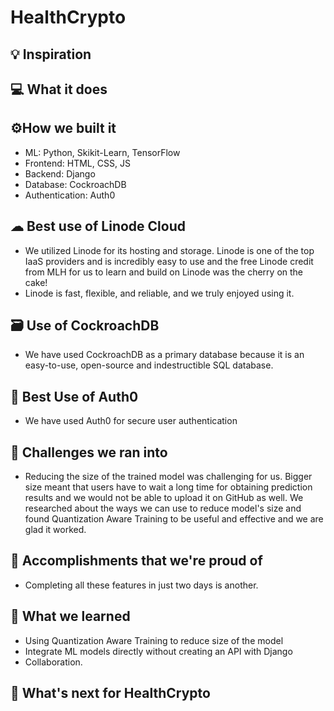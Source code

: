 # HealthCrypto

## 💡 Inspiration

## 💻 What it does

## ⚙️How we built it

- ML: Python, Skikit-Learn, TensorFlow
- Frontend: HTML, CSS, JS
- Backend: Django
- Database: CockroachDB
- Authentication: Auth0

## ☁ Best use of Linode Cloud

- We utilized Linode for its hosting and storage. Linode is one of the top IaaS providers and is incredibly easy to use and the free Linode credit from MLH for us to learn and build on Linode was the cherry on the cake!
- Linode is fast, flexible, and reliable, and we truly enjoyed using it.

## 🗃 Use of CockroachDB

- We have used CockroachDB as a primary database because it is an easy-to-use, open-source and indestructible SQL database.

## 🔑 Best Use of Auth0

- We have used Auth0 for secure user authentication

## 🧠 Challenges we ran into

- Reducing the size of the trained model was challenging for us. Bigger size meant that users have to wait a long time for obtaining prediction results and we would not be able to upload it on GitHub as well. We researched about the ways we can use to reduce model's size and found Quantization Aware Training to be useful and effective and we are glad it worked.

## 🏅 Accomplishments that we're proud of

- Completing all these features in just two days is another.

## 📖 What we learned

- Using Quantization Aware Training to reduce size of the model
- Integrate ML models directly without creating an API with Django
- Collaboration.

## 🚀 What's next for HealthCrypto
